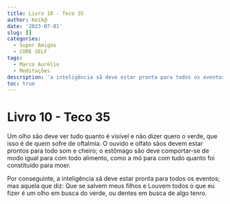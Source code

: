 ```yaml
---
title: Livro 10 - Teco 35
author: Keik@
date: '2023-07-01'
slug: []
categories:
  - Super Amigos
  - CORE SELF
tags:
  - Marco Aurélio
  - Meditações
description: 'a inteligência sã deve estar pronta para todos os eventos'
toc: true
---
```


# Livro 10 - Teco 35

Um olho são deve ver tudo quanto é visível e não dizer quero o verde, que isso é de quem sofre de oftalmia. O ouvido e olfato sãos devem estar prontos para todo som e cheiro; o estômago são deve comportar-se de modo igual para com todo alimento, como a mó para com tudo quanto foi constituído para moer. 

Por conseguinte, a inteligência sã deve estar pronta para todos os eventos; mas aquela que diz: Que se salvem meus filhos e Louvem todos o que eu fizer é um olho em busca do verde, ou dentes em busca de algo tenro.
